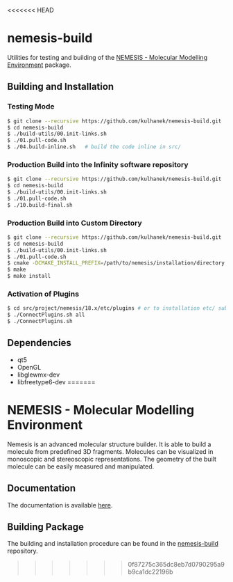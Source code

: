<<<<<<< HEAD
# nemesis-build
Utilities for testing and building of the [NEMESIS - Molecular Modelling Environment](https://github.com/kulhanek/nemesis) package.

## Building and Installation

### Testing Mode
```bash
$ git clone --recursive https://github.com/kulhanek/nemesis-build.git
$ cd nemesis-build
$ ./build-utils/00.init-links.sh
$ ./01.pull-code.sh
$ ./04.build-inline.sh   # build the code inline in src/
```

### Production Build into the Infinity software repository
```bash
$ git clone --recursive https://github.com/kulhanek/nemesis-build.git
$ cd nemesis-build
$ ./build-utils/00.init-links.sh
$ ./01.pull-code.sh
$ ./10.build-final.sh
```

### Production Build into Custom Directory
```bash
$ git clone --recursive https://github.com/kulhanek/nemesis-build.git
$ cd nemesis-build
$ ./build-utils/00.init-links.sh
$ ./01.pull-code.sh
$ cmake -DCMAKE_INSTALL_PREFIX=/path/to/nemesis/installation/directory
$ make
$ make install
```

### Activation of Plugins
```bash
$ cd src/project/nemesis/18.x/etc/plugins # or to installation etc/ subdirectory
$ ./ConnectPlugins.sh all
$ ./ConnectPlugins.sh
``` 

## Dependencies
* qt5
* OpenGL
* libglewmx-dev
* libfreetype6-dev
=======
# NEMESIS - Molecular Modelling Environment
Nemesis is an advanced molecular structure builder. It is able to build a
molecule from predefined 3D fragments. Molecules can be visualized in
monoscopic and stereoscopic representations. The geometry of the built
molecule can be easily measured and manipulated.

## Documentation
The documentation is available [here](https://nemesis.ncbr.muni.cz).

## Building Package
The building and installation procedure can be found in the
[nemesis-build](https://github.com/kulhanek/nemesis-build) repository.
>>>>>>> 0f87275c365dc8eb7d0790295a9b9ca1dc22196b

